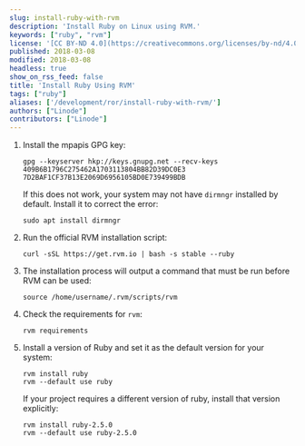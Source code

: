 ```yaml
---
slug: install-ruby-with-rvm
description: 'Install Ruby on Linux using RVM.'
keywords: ["ruby", "rvm"]
license: '[CC BY-ND 4.0](https://creativecommons.org/licenses/by-nd/4.0)'
published: 2018-03-08
modified: 2018-03-08
headless: true
show_on_rss_feed: false
title: 'Install Ruby Using RVM'
tags: ["ruby"]
aliases: ['/development/ror/install-ruby-with-rvm/']
authors: ["Linode"]
contributors: ["Linode"]
---
```


1.  Install the mpapis GPG key:

        gpg --keyserver hkp://keys.gnupg.net --recv-keys 409B6B1796C275462A1703113804BB82D39DC0E3 7D2BAF1CF37B13E2069D6956105BD0E739499BDB

    If this does not work, your system may not have `dirmngr` installed by default. Install it to correct the error:

        sudo apt install dirmngr

2.  Run the official RVM installation script:

        curl -sSL https://get.rvm.io | bash -s stable --ruby

3.  The installation process will output a command that must be run before RVM can be used:

        source /home/username/.rvm/scripts/rvm

4.  Check the requirements for `rvm`:

        rvm requirements

5.  Install a version of Ruby and set it as the default version for your system:

        rvm install ruby
        rvm --default use ruby

    If your project requires a different version of ruby, install that version explicitly:

        rvm install ruby-2.5.0
        rvm --default use ruby-2.5.0
